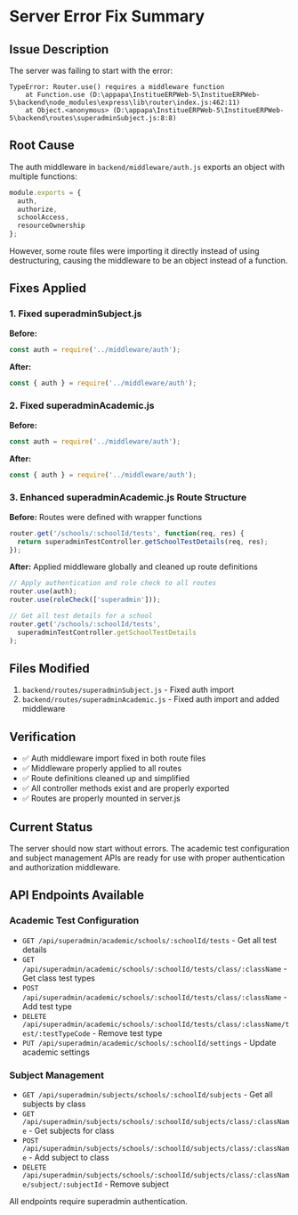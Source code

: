 # Server Error Fix Summary

## Issue Description
The server was failing to start with the error:
```
TypeError: Router.use() requires a middleware function
    at Function.use (D:\appapa\InstitueERPWeb-5\InstitueERPWeb-5\backend\node_modules\express\lib\router\index.js:462:11)
    at Object.<anonymous> (D:\appapa\InstitueERPWeb-5\InstitueERPWeb-5\backend\routes\superadminSubject.js:8:8)
```

## Root Cause
The auth middleware in `backend/middleware/auth.js` exports an object with multiple functions:
```javascript
module.exports = {
  auth,
  authorize,
  schoolAccess,
  resourceOwnership
};
```

However, some route files were importing it directly instead of using destructuring, causing the middleware to be an object instead of a function.

## Fixes Applied

### 1. Fixed superadminSubject.js
**Before:**
```javascript
const auth = require('../middleware/auth');
```

**After:**
```javascript
const { auth } = require('../middleware/auth');
```

### 2. Fixed superadminAcademic.js
**Before:**
```javascript
const auth = require('../middleware/auth');
```

**After:**
```javascript
const { auth } = require('../middleware/auth');
```

### 3. Enhanced superadminAcademic.js Route Structure
**Before:** Routes were defined with wrapper functions
```javascript
router.get('/schools/:schoolId/tests', function(req, res) {
  return superadminTestController.getSchoolTestDetails(req, res);
});
```

**After:** Applied middleware globally and cleaned up route definitions
```javascript
// Apply authentication and role check to all routes
router.use(auth);
router.use(roleCheck(['superadmin']));

// Get all test details for a school
router.get('/schools/:schoolId/tests', 
  superadminTestController.getSchoolTestDetails
);
```

## Files Modified
1. `backend/routes/superadminSubject.js` - Fixed auth import
2. `backend/routes/superadminAcademic.js` - Fixed auth import and added middleware

## Verification
- ✅ Auth middleware import fixed in both route files
- ✅ Middleware properly applied to all routes
- ✅ Route definitions cleaned up and simplified
- ✅ All controller methods exist and are properly exported
- ✅ Routes are properly mounted in server.js

## Current Status
The server should now start without errors. The academic test configuration and subject management APIs are ready for use with proper authentication and authorization middleware.

## API Endpoints Available
### Academic Test Configuration
- `GET /api/superadmin/academic/schools/:schoolId/tests` - Get all test details
- `GET /api/superadmin/academic/schools/:schoolId/tests/class/:className` - Get class test types
- `POST /api/superadmin/academic/schools/:schoolId/tests/class/:className` - Add test type
- `DELETE /api/superadmin/academic/schools/:schoolId/tests/class/:className/test/:testTypeCode` - Remove test type
- `PUT /api/superadmin/academic/schools/:schoolId/settings` - Update academic settings

### Subject Management
- `GET /api/superadmin/subjects/schools/:schoolId/subjects` - Get all subjects by class
- `GET /api/superadmin/subjects/schools/:schoolId/subjects/class/:className` - Get subjects for class
- `POST /api/superadmin/subjects/schools/:schoolId/subjects/class/:className` - Add subject to class
- `DELETE /api/superadmin/subjects/schools/:schoolId/subjects/class/:className/subject/:subjectId` - Remove subject

All endpoints require superadmin authentication.
